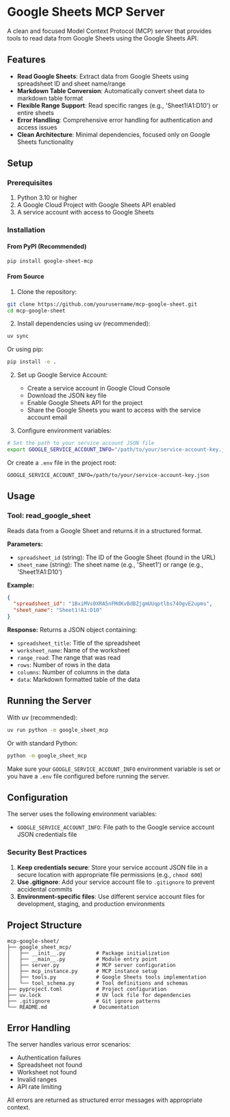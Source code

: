 # Google Sheets MCP Server

A clean and focused Model Context Protocol (MCP) server that provides tools to read data from Google Sheets using the Google Sheets API.

## Features

- **Read Google Sheets**: Extract data from Google Sheets using spreadsheet ID and sheet name/range
- **Markdown Table Conversion**: Automatically convert sheet data to markdown table format
- **Flexible Range Support**: Read specific ranges (e.g., 'Sheet1!A1:D10') or entire sheets
- **Error Handling**: Comprehensive error handling for authentication and access issues
- **Clean Architecture**: Minimal dependencies, focused only on Google Sheets functionality

## Setup

### Prerequisites

1. Python 3.10 or higher
2. A Google Cloud Project with Google Sheets API enabled
3. A service account with access to Google Sheets

### Installation

#### From PyPI (Recommended)

```bash
pip install google-sheet-mcp
```

#### From Source

1. Clone the repository:
```bash
git clone https://github.com/yourusername/mcp-google-sheet.git
cd mcp-google-sheet
```

2. Install dependencies using uv (recommended):
```bash
uv sync
```

   Or using pip:
```bash
pip install -e .
```

2. Set up Google Service Account:
   - Create a service account in Google Cloud Console
   - Download the JSON key file
   - Enable Google Sheets API for the project
   - Share the Google Sheets you want to access with the service account email

3. Configure environment variables:
```bash
# Set the path to your service account JSON file
export GOOGLE_SERVICE_ACCOUNT_INFO="/path/to/your/service-account-key.json"
```

   Or create a `.env` file in the project root:
```env
GOOGLE_SERVICE_ACCOUNT_INFO=/path/to/your/service-account-key.json
```

## Usage

### Tool: read_google_sheet

Reads data from a Google Sheet and returns it in a structured format.

**Parameters:**
- `spreadsheet_id` (string): The ID of the Google Sheet (found in the URL)
- `sheet_name` (string): The sheet name (e.g., 'Sheet1') or range (e.g., 'Sheet1!A1:D10')

**Example:**
```json
{
  "spreadsheet_id": "1BxiMVs0XRA5nFMdKvBdBZjgmUUqptlbs74OgvE2upms",
  "sheet_name": "Sheet1!A1:D10"
}
```

**Response:**
Returns a JSON object containing:
- `spreadsheet_title`: Title of the spreadsheet
- `worksheet_name`: Name of the worksheet
- `range_read`: The range that was read
- `rows`: Number of rows in the data
- `columns`: Number of columns in the data
- `data`: Markdown formatted table of the data

## Running the Server

With uv (recommended):
```bash
uv run python -m google_sheet_mcp
```

Or with standard Python:
```bash
python -m google_sheet_mcp
```

Make sure your `GOOGLE_SERVICE_ACCOUNT_INFO` environment variable is set or you have a `.env` file configured before running the server.

## Configuration

The server uses the following environment variables:

- `GOOGLE_SERVICE_ACCOUNT_INFO`: File path to the Google service account JSON credentials file

### Security Best Practices

1. **Keep credentials secure**: Store your service account JSON file in a secure location with appropriate file permissions (e.g., `chmod 600`)
2. **Use .gitignore**: Add your service account file to `.gitignore` to prevent accidental commits
3. **Environment-specific files**: Use different service account files for development, staging, and production environments

## Project Structure

```
mcp-google-sheet/
├── google_sheet_mcp/
│   ├── __init__.py          # Package initialization
│   ├── __main__.py          # Module entry point
│   ├── server.py            # MCP server configuration
│   ├── mcp_instance.py      # MCP instance setup
│   ├── tools.py             # Google Sheets tools implementation
│   └── tool_schema.py       # Tool definitions and schemas
├── pyproject.toml           # Project configuration
├── uv.lock                  # UV lock file for dependencies
├── .gitignore               # Git ignore patterns
└── README.md               # Documentation
```

## Error Handling

The server handles various error scenarios:
- Authentication failures
- Spreadsheet not found
- Worksheet not found
- Invalid ranges
- API rate limiting

All errors are returned as structured error messages with appropriate context. 
